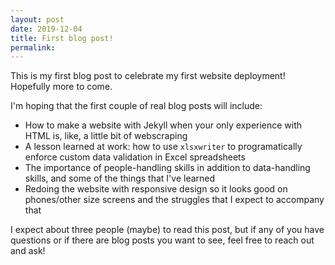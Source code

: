 ```yaml
---
layout: post
date: 2019-12-04
title: First blog post!
permalink: 
---
```


This is my first blog post to celebrate my first website deployment! Hopefully more to come.   

I'm hoping that the first couple of real blog posts will include:  
  * How to make a website with Jekyll when your only experience with HTML is, like, a little bit of webscraping
  * A lesson learned at work: how to use `xlsxwriter` to programatically enforce custom data validation in Excel spreadsheets
  * The importance of people-handling skills in addition to data-handling skills, and some of the things that I've learned 
  * Redoing the website with responsive design so it looks good on phones/other size screens and the struggles that I expect to accompany that

I expect about three people (maybe) to read this post, but if any of you have questions or if there are blog posts you want to see, feel free to reach out and ask!